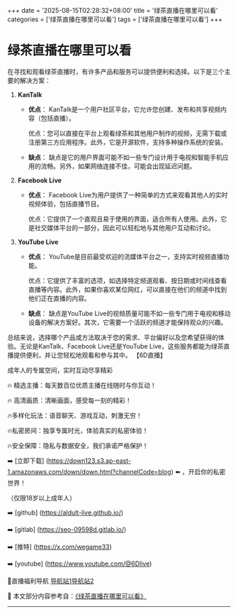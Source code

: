 +++
date = '2025-08-15T02:28:32+08:00'
title = '绿茶直播在哪里可以看'
categories = ['绿茶直播在哪里可以看']
tags = ['绿茶直播在哪里可以看']
+++

# 绿茶直播在哪里可以看

在寻找和观看绿茶直播时，有许多产品和服务可以提供便利和选择。以下是三个主要的解决方案：

1. **KanTalk**
   - **优点**：
     KanTalk是一个用户社区平台，它允许您创建、发布和共享视频内容（包括直播）。
   
     优点：您可以直接在平台上观看绿茶和其他用户制作的视频，无需下载或注册第三方应用程序。此外，它是开源软件，支持多种操作系统的安装。

   - **缺点**：
     缺点是它的用户界面可能不如一些专门设计用于电视和智能手机应用的流畅。另外，如果网络连接不佳，可能会出现延迟问题。
   
2. **Facebook Live**
   - **优点**：
     Facebook Live为用户提供了一种简单的方式来观看其他人的实时视频体验，包括直播节目。

     优点：它提供了一个直观且易于使用的界面，适合所有人使用。此外，它是社交媒体平台的一部分，因此可以轻松地与其他用户互动和讨论。
   
3. **YouTube Live**
   - **优点**：
     YouTube是目前最受欢迎的流媒体平台之一，支持实时视频直播功能。

     优点：它提供了丰富的选项，如选择特定频道观看、按日期或时间线查看直播等内容。此外，如果你喜欢某位网红，可以直接在他们的频道中找到他们正在直播的内容。
   
   - **缺点**：
     缺点是YouTube Live的视频质量可能不如一些专门用于电视和移动设备的解决方案好。其次，它需要一个活跃的频道才能保持观众的兴趣。

总结来说，选择哪个产品或方法取决于您的需求、平台偏好以及您希望获得的体验。无论是KanTalk、Facebook Live还是YouTube Live，这些服务都能为绿茶直播提供便利，并让您轻松地观看和参与其中。
【6D直播】

 成年人的专属空间，实时互动尽享精彩

🔥 精选主播：每天数百位优质主播在线随时与你互动！

🔥 高清画质：清晰画面，感受每一刻的精彩！

🔥多样化玩法：语音聊天、游戏互动，刺激无穷！

🔥私密房间：独享专属时光，体验真实的私密体验！

🔥安全保障：隐私与数据安全，我们承诺严格保护！

➡️ [立即下载] (https://down123.s3.ap-east-1.amazonaws.com/down/down.html?channelCode=blog) ⬅️ ，开启你的私密世界！

 （仅限18岁以上成年人）

➡️ [github] (https://aldult-live.github.io/)

➡️ [gitlab] (https://seo-09598d.gitlab.io/)

➡️ [推特] (https://x.com/wegame33)

➡️ [youtube] (https://www.youtube.com/@6Dlive)

🔞直播福利导航   [导航站1](https://webstack-86085a.gitlab.io/)[导航站2](https://onlygit123-2.github.io/)

📘 本文部分内容参考自：[《绿茶直播在哪里可以看》](https://webstack-hugo-14.pages.dev/)

---
